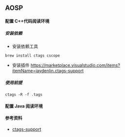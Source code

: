 ## AOSP

#### 配置 C++代码阅读环境

##### 安装依赖

- 安装依赖工具

```shell
brew install ctags cscope
```

- 安装插件
  https://marketplace.visualstudio.com/items?itemName=jaydenlin.ctags-support

##### 使用前提

```shell
ctags -R -f .tags
```

#### 配置 Java 阅读环境

#### 参考资料

- [ctags-support](https://marketplace.visualstudio.com/items?itemName=jaydenlin.ctags-support)
